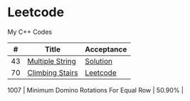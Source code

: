 # Leetcode
My C++ Codes



 | #  | Title | Acceptance |
----  | --- | --- |
  43  |   <a href="https://leetcode.com/problems/multiply-strings/">Multiple String  | <a href="https://leetcode.com/problems/multiply-strings/discuss/2353198/C%2B%2B-with-explanation">    Solution </a>
  70  |   <a href="https://leetcode.com/problems/climbing-stairs/"> Climbing Stairs  | <a href="https://leetcode.com/problems/climbing-stairs/discuss/2459960/C%2B%2B-oror-0ms-solution"> Leetcode </a>
  
  
 1007	|		Minimum Domino Rotations For Equal Row	|	50.90%	|
